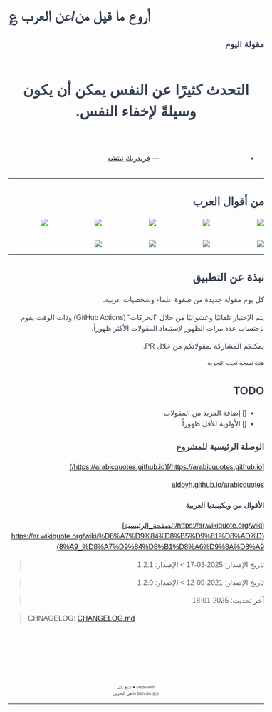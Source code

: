 # أروع ما قيل من/عن العرب ؏

<div style="direction: rtl; text-align: right">

### مقولة اليوم

<div id="hero" style="display: grid; grid-template-rows: 1fr; grid-gap: 2rem; text-align: center">
<!-- QUOTE:START -->

# التحدث كثيرًا عن النفس يمكن أن يكون وسيلةً لإخفاء النفس.

- — <a href="/wiki/%D9%81%D8%B1%D9%8A%D8%AF%D8%B1%D9%8A%D9%83_%D9%86%D9%8A%D8%AA%D8%B4%D9%87" title="فريدريك نيتشه">فريدريك نيتشه</a>


<!-- QUOTE:END -->
</div>

---

## من أقوال العرب

<div id="gallery" style="display: grid; grid-template-columns: repeat(5, 1fr); grid-gap: 2rem;">

<img src="https://i.ibb.co/7CFzDHp/Photo-Real-a-magical-ancient-scroll-in-a-dark-temple-streak-of-1.jpg" />

<img src="https://i.ibb.co/NnFpS1Z/Photo-Real-a-magical-ancient-scroll-in-a-dark-temple-streak-of-0.jpg" />

<img src="https://i.ibb.co/YLLXFz7/Photo-Real-a-magical-ancient-scroll-in-a-dark-temple-streak-of-4.jpg" />

<img src="https://i.ibb.co/Z2PgV09/Photo-Real-a-magical-ancient-scroll-in-a-dark-temple-streak-of-5.jpg" />

<img src="https://i.ibb.co/HV1tCpZ/Photo-Real-a-magical-ancient-scroll-in-a-dark-temple-streak-of-6.jpg" />

<img src="https://i.ibb.co/bHP93gw/Photo-Real-a-magical-ancient-scroll-in-a-dark-temple-streak-of-7.jpg" />

<img src="https://i.ibb.co/ZJ9Vb0Y/Photo-Real-the-daily-quote-0.jpg" />

<img src="https://i.ibb.co/sFs2LTF/Photo-Real-the-daily-quote-2.jpg" />

<img src="https://i.ibb.co/Ms2KVnb/Photo-Real-the-daily-quote-1.jpg" />

</div>

<hr>

<div class="flex-row">

## نبذة عن التطبيق

كل يوم مقولة جديدة من صفوة علماء وشخصيات عربية.

يتم الإختيار تلقائيًا وعشوائيًا من خلال "الحركات" (GitHub Actions) وذات الوقت يقوم بإحتساب عدد مرات الظهور لإستبعاد المقولات الأكثر ظهوراً.

يمكنكم المشاركة بمقولاتكم من خلال PR.

</div>

<div>

<small> هذة نسخة تحت التجربة </small>

## TODO

- [] إضافة المزيد من المقولات
- [] الأولوية للأقل ظهوراً

### الوصلة الرئيسية للمشروع

[https://arabicquotes.github.io/](https://arabicquotes.github.io/)

[aldoyh.github.io/arabicquotes](https://aldoyh.github.io/arabicquotes)

#### الأقوال من ويكيبيديا العربية

[https://ar.wikiquote.org/wiki/الصفحة_الرئيسية](https://ar.wikiquote.org/wiki/%D8%A7%D9%84%D8%B5%D9%81%D8%AD%D8%A9_%D8%A7%D9%84%D8%B1%D8%A6%D9%8A%D8%A9)

> تاريخ الإصدار: 2025-03-17  >  الإصدار: 1.2.1

> تاريخ الإصدار: 2021-09-12  > الإصدار: 1.2.0

> آخر تحديث: 2025-01-18

</div>
</div>

> CHNAGELOG: [CHANGELOG.md](CHANGELOG.md)

<br />
<br />
<br />
<br />
<br />

<summary>
<div style="font-size: 9px; text-align: center;">Made with ♥️ صُنع بكل
    <br />
    in Bahrain 🇧🇭 في البحرين
</div>
</summary>

---

<style type="text/css">
@import url('https://fonts.googleapis.com/css2?family=Cairo:wght@200;300;400;600;700;900&display=swap');
body {
    font-family: 'Cairo', sans-serif;
    font-size: 1rem;
    line-height: 1.5;
    color: #374151;
    text-align: left;
    background-image: url(https://github.com/aldoyh/arabicquotes/blob/master/assets/PhotoReal_scroll_0.jpg?raw%3Dtrue);
    background-repeat: no-repeat;
    background-size: cover;
    background-position: center;
    background-attachment: fixed;
    direction: rtl;
}
.quote-of-the-day {
    margin-top: 50px;
    margin-bottom: 50px;
}
.quote-header {
    width: 100%;
    text-align: left;
}
.quote-footer {
    width: 100%;
    text-align: right;
}
.quote-text {
    font-size: 1.5rem;
    font-weight: 600;
    line-height: 1.2;
    margin-bottom: 0.75rem;
    /* color: #374151; */
}
.quote-author {
    font-size: 1rem;
    font-weight: 500;
    color: #6B7280;
}
.quote-date {
    font-size: 0.75rem;
    font-weight: 500;
    color: orange;
}
.quote-content {
    width: 100%;
    text-align: right;
}
.quote-content p {
    font-size: 1.5rem;
    font-weight: 600;
    line-height: 1.2;
    margin-bottom: 0.75rem;
    color: #374151;
}
.quote-content a {
    color: #374151;
}
.quote-content a:hover {
    color: #374151;
    text-decoration: underline;
}
.quote-content a:visited {
    color: #374151;
}
.quote-content a:active {
    color: #374151;
}
.quote-content a:focus {
    color: #374151;
}
.quote-content a:link {
    color: #374151;
}
.quote-content a:target {
    color: #374151;
}
.quote-content a:-webkit-any-link {
    color: #374151;
}
.quote-content a:-webkit-any-link:visited {
    color: #374151;
}
.quote-content a:-webkit-any-link:hover {
    color: #374151;
    text-decoration: underline;
}
.quote-content a:-webkit-any-link:active {
    color: #374151;
}
.quote-content a:-webkit-any-link:focus {
    color: #374151;
}

</style>

